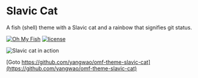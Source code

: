 # Slavic Cat

A fish (shell) theme with a Slavic cat and a rainbow that signifies git status.


[![Oh My Fish](https://img.shields.io/badge/Framework-Oh_My_Fish-blue.svg?style=flat)](https://github.com/oh-my-fish/oh-my-fish)
[![license](https://img.shields.io/github/license/mashape/apistatus.svg)](/LICENSE)

![Slavic cat in action](https://github.com/yangwao/theme-slavic-cat/raw/master/screenshot.png)


[Goto https://github.com/yangwao/omf-theme-slavic-cat](https://github.com/yangwao/omf-theme-slavic-cat)
